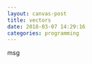 ```yaml
---
layout: canvas-post
title: vectors
date: 2018-03-07 14:29:16
categories: programming
---
```


<p id="outbox">msg</p>

<script>

const c = canvas.getContext('2d')

const h = canvas.height
const w = canvas.width

var log = document.querySelector('#outbox')

class Vector {
	static fromPolar(theta, r) {
		return new Vector(r * Math.cos(theta), - r * Math.sin(theta))
	}
	constructor(x, y) {
		this.x = x
		this.y = y
	}

	// copy of the current Vector
	currentVec() {
		return new Vector(this.x, this.y)
	}

	plus(val) {
		// scalar mult
		if (typeof val == "number") {
			return new Vector(this.x + val, this.y + val)
		}

		// dot product
		if (val instanceof Vector) {
			return new Vector(this.x + val.x, this.y + val.y)
		}

		throw "arg must be Vector or number"
	}

	minus(val) {
	// scalar mult
		if (typeof val == "number") {
			return new Vector(this.x - val, this.y - val)
		}

		// dot product
		if (val instanceof Vector) {
			return new Vector(this.x - val.x, this.y - val.y)
		}

		throw "arg must be Vector or number"
	}

	mult(val) {
		// scalar mult
		if (typeof val == "number") {
			return new Vector(this.x * val, this.y * val)
		}

		// dot product
		if (val instanceof Vector) {
			return this.x * val.x + this.y + val.y
		}

		throw "arg must be Vector or number"

	}

	div(val) {
		// scalar div
		if (typeof val != "number") {
			throw "arg must be number"
		}

		return mult(1.0/val)
	}

	mag() {
		return Math.sqrt(this.x ** 2 + this.y ** 2)
	}

	theta() {
		return Math.atan2(this.y, this.x)
	}
}

const mouse = new Vector(0, 0);

// update mouse location
(function(){
	let bw = parseInt(
		getComputedStyle(canvas)
			.getPropertyValue("border-top-width")
			.replace("px", "")
	)

	canvas.addEventListener("mousemove", (e) => {
		mouse.x = e.x - canvas.offsetLeft - bw
		mouse.y = e.y - canvas.offsetTop - bw
	})
})();


drag_start = null
drag_end = null

canvas.addEventListener("mousedown", (e) => {
	drag_start = mouse.currentVec()
	drag_end = mouse
})

canvas.addEventListener("mouseup", (e) => {
	drag_end = mouse.currentVec()
})

// vertecies, center, radius, rotation
function makeEqPoly(numVert, center, radius, theta) {
	let slice = 2 * Math.PI / numVert

	c.beginPath()
	let v = Vector.fromPolar(theta, radius).plus(center)
	c.moveTo(v.x, v.y)
	for(let i = 1; i <= numVert; i ++) {
		let ang = theta + slice * i
		v = Vector.fromPolar(ang, radius).plus(center)
		c.lineTo(v.x, v.y)
	}
	c.stroke()
}

function makeLine(p1, p2, style) {
	c.strokeStyle = style
	c.beginPath()
	c.moveTo(p1.x, p1.y)
	c.lineTo(p2.x, p2.y)
	c.stroke()
}

function makeVector(p1, p2) {
	let ret = new Vector(p2.x - p1.x, p1.y - p2.y)

	makeLine(p1, p2, 'black')
	makeEqPoly(3, p2, 10, ret.theta())

	// x component
	makeLine(p1, new Vector(p2.x, p1.y), 'blue')

	// y component
	makeLine(p1, new Vector(p1.x, p2.y), 'green')

	// y inverted because positive y is down in canvas
	return ret
}

function animate() {

	// clear screen
	c.clearRect(0, 0, canvas.width, canvas.height)

	let v = new Vector(0, 0)

	if (drag_start) {
		v = makeVector(drag_start, drag_end)
	}

	log.innerHTML = `
	X: ${v.x} <br/>
	Y: ${v.y} <br/>
	Magnitude: ${v.mag().toFixed(2)} <br/>
	Angle: ${(360 * v.theta() / (2 * Math.PI)).toFixed(2)}°`

	window.requestAnimationFrame(animate)
}

animate()

</script>

